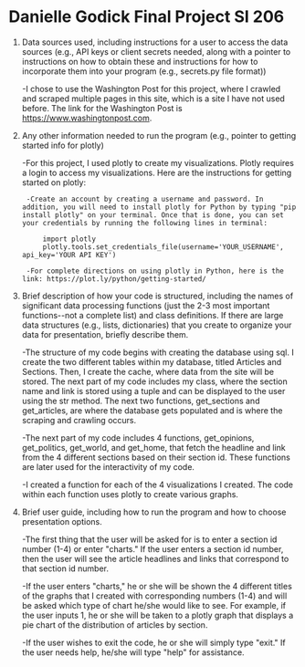 # Danielle Godick Final Project SI 206

1. Data sources used, including instructions for a user to access the data sources (e.g., API keys or client secrets needed, along with a pointer to instructions on how to obtain these and instructions for how to incorporate them into your program (e.g., secrets.py file format))

	-I chose to use the Washington Post for this project, where I crawled and scraped multiple pages in this site, which is a site I have not used before. The link for the Washington Post is https://www.washingtonpost.com.

2. Any other information needed to run the program (e.g., pointer to getting started info for plotly)

	-For this project, I used plotly to create my visualizations. Plotly requires a login to access my visualizations. Here are the instructions for getting started on plotly:

		-Create an account by creating a username and password. In addition, you will need to install plotly for Python by typing "pip install plotly" on your terminal. Once that is done, you can set your credentials by running the following lines in terminal:

			import plotly
			plotly.tools.set_credentials_file(username='YOUR_USERNAME', api_key='YOUR API KEY')

		-For complete directions on using plotly in Python, here is the link: https://plot.ly/python/getting-started/ 

3. Brief description of how your code is structured, including the names of significant data processing functions (just the 2-3 most important functions--not a complete list) and class definitions. If there are large data structures (e.g., lists, dictionaries) that you create to organize your data for presentation, briefly describe them.

	-The structure of my code begins with creating the database using sql. I create the two different tables within my database, titled Articles and Sections. Then, I create the cache, where data from the site will be stored. The next part of my code includes my class, where the section name and link is stored using a tuple and can be displayed to the user using the str method. The next two functions, get_sections and get_articles, are where the database gets populated and is where the scraping and crawling occurs.

	-The next part of my code includes 4 functions, get_opinions, get_politics, get_world, and get_home, that fetch the headline and link from the 4 different sections based on their section id. These functions are later used for the interactivity of my code.

	-I created a function for each of the 4 visualizations I created. The code within each function uses plotly to create various graphs.

4. Brief user guide, including how to run the program and how to choose presentation options.

	-The first thing that the user will be asked for is to enter a section id number (1-4) or enter "charts." If the user enters a section id number, then the user will see the article headlines and links that correspond to that section id number.

	-If the user enters "charts," he or she will be shown the 4 different titles of the graphs that I created with corresponding numbers (1-4) and will be asked which type of chart he/she would like to see. For example, if the user inputs 1, he or she will be taken to a plotly graph that displays a pie chart of the distribution of articles by section.

	-If the user wishes to exit the code, he or she will simply type "exit." If the user needs help, he/she will type "help" for assistance.